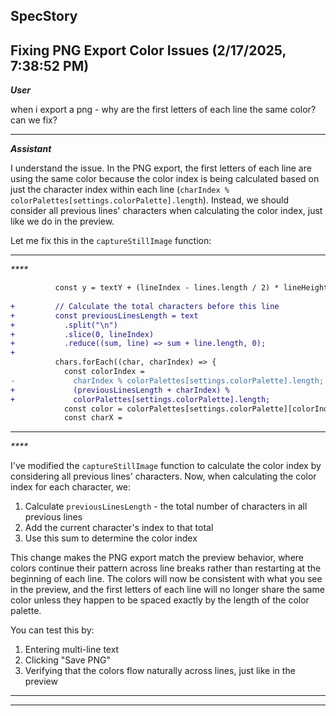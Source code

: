 ## SpecStory

## Fixing PNG Export Color Issues (2/17/2025, 7:38:52 PM)

_**User**_

when i export a png - why are the first letters of each line the same color? can we fix? 

---

_**Assistant**_

I understand the issue. In the PNG export, the first letters of each line are using the same color because the color index is being calculated based on just the character index within each line (`charIndex % colorPalettes[settings.colorPalette].length`). Instead, we should consider all previous lines' characters when calculating the color index, just like we do in the preview.

Let me fix this in the `captureStillImage` function:

---

_****_

```diff
          const y = textY + (lineIndex - lines.length / 2) * lineHeight;
  
+         // Calculate the total characters before this line
+         const previousLinesLength = text
+           .split("\n")
+           .slice(0, lineIndex)
+           .reduce((sum, line) => sum + line.length, 0);
+ 
          chars.forEach((char, charIndex) => {
            const colorIndex =
-             charIndex % colorPalettes[settings.colorPalette].length;
+             (previousLinesLength + charIndex) %
+             colorPalettes[settings.colorPalette].length;
            const color = colorPalettes[settings.colorPalette][colorIndex];
            const charX =
```

---

_****_



I've modified the `captureStillImage` function to calculate the color index by considering all previous lines' characters. Now, when calculating the color index for each character, we:

1. Calculate `previousLinesLength` - the total number of characters in all previous lines
2. Add the current character's index to that total
3. Use this sum to determine the color index

This change makes the PNG export match the preview behavior, where colors continue their pattern across line breaks rather than restarting at the beginning of each line. The colors will now be consistent with what you see in the preview, and the first letters of each line will no longer share the same color unless they happen to be spaced exactly by the length of the color palette.

You can test this by:
1. Entering multi-line text
2. Clicking "Save PNG"
3. Verifying that the colors flow naturally across lines, just like in the preview

---



---

